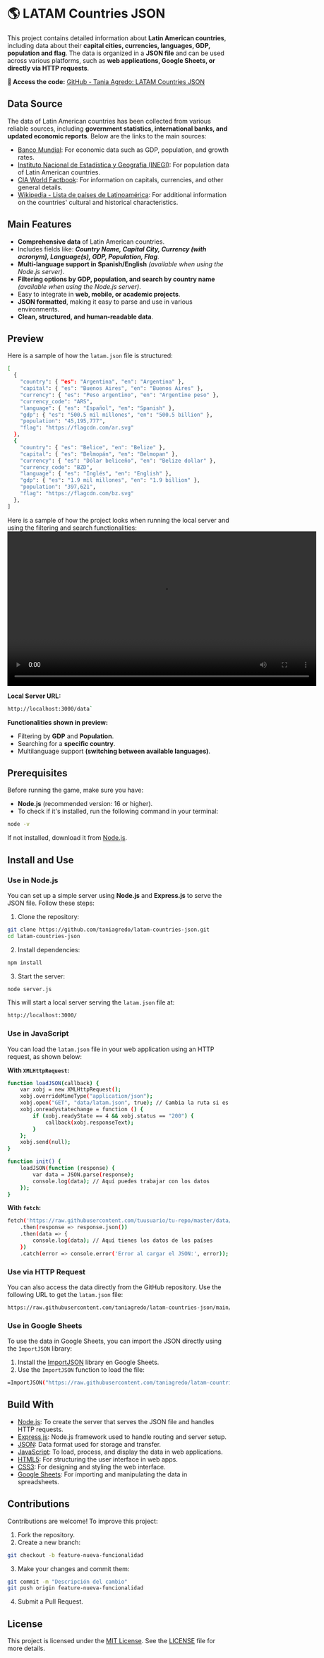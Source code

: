 # 🌎 LATAM Countries JSON
This project contains detailed information about **Latin American countries**, including data about their **capital cities, currencies, languages, GDP, population and flag**. The data is organized in a **JSON file** and can be used across various platforms, such as **web applications, Google Sheets, or directly via HTTP requests**.

**🔗 Access the code:** [GitHub - Tania Agredo: LATAM Countries JSON](https://github.com/taniagredo/latam-countries-json)

## Data Source
The data of Latin American countries has been collected from various reliable sources, including **government statistics, international banks, and updated economic reports**. Below are the links to the main sources:
- [Banco Mundial](https://www.worldbank.org/ext/en/home): For economic data such as GDP, population, and growth rates.
- [Instituto Nacional de Estadística y Geografía (INEGI)](https://www.inegi.org.mx/): For population data of Latin American countries.
- [CIA World Factbook](https://www.cia.gov/the-world-factbook/): For information on capitals, currencies, and other general details.
- [Wikipedia - Lista de países de Latinoamérica](https://es.wikipedia.org/wiki/Anexo:Pa%C3%ADses_de_Am%C3%A9rica_Latina): For additional information on the countries' cultural and historical characteristics.

## Main Features
- **Comprehensive data** of Latin American countries.
- Includes fields like: ***Country Name, Capital City, Currency (with acronym), Language(s), GDP, Population, Flag***.
- **Multi-language support in Spanish/English** *(available when using the Node.js server)*.
- **Filtering options by GDP, population, and search by country name** *(available when using the Node.js server)*.
- Easy to integrate in **web, mobile, or academic projects**.
- **JSON formatted**, making it easy to parse and use in various environments.
- **Clean, structured, and human-readable data**.

## Preview
Here is a sample of how the `latam.json` file is structured:
```sh
[
  {
    "country": { "es": "Argentina", "en": "Argentina" },
    "capital": { "es": "Buenos Aires", "en": "Buenos Aires" },
    "currency": { "es": "Peso argentino", "en": "Argentine peso" },
    "currency_code": "ARS",
    "language": { "es": "Español", "en": "Spanish" },
    "gdp": { "es": "500.5 mil millones", "en": "500.5 billion" },
    "population": "45,195,777",
    "flag": "https://flagcdn.com/ar.svg"
  },
  {
    "country": { "es": "Belice", "en": "Belize" },
    "capital": { "es": "Belmopán", "en": "Belmopan" },
    "currency": { "es": "Dólar beliceño", "en": "Belize dollar" },
    "currency_code": "BZD",
    "language": { "es": "Inglés", "en": "English" },
    "gdp": { "es": "1.9 mil millones", "en": "1.9 billion" },
    "population": "397,621",
    "flag": "https://flagcdn.com/bz.svg"
  },
]
```
Here is a sample of how the project looks when running the local server and using the filtering and search functionalities:
<video src="assets/preview.webm" controls width="700">
  Your browser does not support the video tag.
</video>

**Local Server URL:**

```sh
http://localhost:3000/data`
```

**Functionalities shown in preview:**
- Filtering by **GDP** and **Population**.
- Searching for a **specific country**.
- Multilanguage support **(switching between available languages)**.

## Prerequisites
Before running the game, make sure you have:
- **Node.js** (recommended version: 16 or higher).
- To check if it's installed, run the following command in your terminal:
  
```sh
node -v
```

If not installed, download it from [Node.js](https://nodejs.org/).

## Install and Use
### Use in Node.js
You can set up a simple server using **Node.js** and **Express.js** to serve the JSON file. Follow these steps:

1. Clone the repository:
   
```sh
git clone https://github.com/taniagredo/latam-countries-json.git
cd latam-countries-json
```

2. Install dependencies:
   
```sh
npm install
```

3. Start the server:
   
```sh
node server.js
```
   
This will start a local server serving the `latam.json` file at:

```sh
http://localhost:3000/
```

### Use in JavaScript
You can load the `latam.json` file in your web application using an HTTP request, as shown below:

**With `XMLHttpRequest`:**

```sh
function loadJSON(callback) {
    var xobj = new XMLHttpRequest();
    xobj.overrideMimeType("application/json");
    xobj.open("GET", "data/latam.json", true); // Cambia la ruta si es necesario
    xobj.onreadystatechange = function () {
        if (xobj.readyState == 4 && xobj.status == "200") {
            callback(xobj.responseText);
        }
    };
    xobj.send(null);
}

function init() {
    loadJSON(function (response) {
        var data = JSON.parse(response);
        console.log(data); // Aquí puedes trabajar con los datos
    });
}
```
**With `fetch`:**

```sh
fetch('https://raw.githubusercontent.com/tuusuario/tu-repo/master/data/latam.json')
    .then(response => response.json())
    .then(data => {
        console.log(data); // Aquí tienes los datos de los países
    })
    .catch(error => console.error('Error al cargar el JSON:', error));
```

### Use via HTTP Request
You can also access the data directly from the GitHub repository. Use the following URL to get the `latam.json` file:

```sh
https://raw.githubusercontent.com/taniagredo/latam-countries-json/main/data/latam.json
```

### Use in Google Sheets
To use the data in Google Sheets, you can import the JSON directly using the `ImportJSON` library:

1. Install the [ImportJSON](https://github.com/bradjasper/ImportJSON) library en Google Sheets.
2. Use the `ImportJSON` function to load the file:

```sh
=ImportJSON("https://raw.githubusercontent.com/taniagredo/latam-countries-json/main/data/latam.json")
```

## Build With
- [Node.js](https://nodejs.org/): To create the server that serves the JSON file and handles HTTP requests.
- [Express.js](https://expressjs.com/): Node.js framework used to handle routing and server setup.
- [JSON](https://www.json.org/json-en.html): Data format used for storage and transfer.
- [JavaScript](https://developer.mozilla.org/en-US/docs/Web/JavaScript): To load, process, and display the data in web applications.
- [HTML5](https://developer.mozilla.org/en-US/docs/Web/Guide/HTML/HTML5): For structuring the user interface in web apps.
- [CSS3](https://developer.mozilla.org/en-US/docs/Web/CSS): For designing and styling the web interface.
- [Google Sheets](https://www.google.com/sheets/about/): For importing and manipulating the data in spreadsheets.

## Contributions
Contributions are welcome! To improve this project:

1. Fork the repository.
2. Create a new branch:

```sh
git checkout -b feature-nueva-funcionalidad
```
   
3. Make your changes and commit them:
   
```sh
git commit -m "Descripción del cambio"
git push origin feature-nueva-funcionalidad
```

4. Submit a Pull Request.

## License
This project is licensed under the [MIT License](https://opensource.org/licenses/MIT). See the [LICENSE](LICENSE) file for more details.
